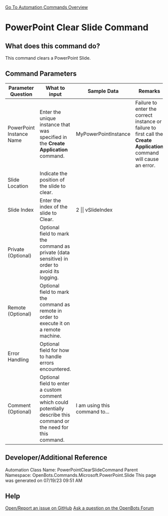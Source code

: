 <!--TITLE: PowerPoint Clear Slide Command -->
<!-- SUBTITLE: a command in the Microsoft Commands\PowerPoint\Slide group. -->
[Go To Automation Commands Overview](/automation-commands)


# PowerPoint Clear Slide Command


## What does this command do?
This command clears a PowerPoint Slide.


## Command Parameters
| Parameter Question   	| What to input  	|  Sample Data 	| Remarks  	|
| ---                    | ---               | ---           | ---       |
|PowerPoint Instance Name|Enter the unique instance that was specified in the **Create Application** command.|MyPowerPointInstance|Failure to enter the correct instance or failure to first call the **Create Application** command will cause an error.|
|Slide Location|Indicate the position of the slide to clear.|||
|Slide Index|Enter the index of the slide to Clear.|2 \|\| vSlideIndex||
|Private (Optional)|Optional field to mark the command as private (data sensitive) in order to avoid its logging.|||
|Remote (Optional)|Optional field to mark the command as remote in order to execute it on a remote machine.|||
|Error Handling|Optional field for how to handle errors encountered.|||
|Comment (Optional)|Optional field to enter a custom comment which could potentially describe this command or the need for this command.|I am using this command to...||


## Developer/Additional Reference
Automation Class Name: PowerPointClearSlideCommand
Parent Namespace: OpenBots.Commands.Microsoft.PowerPoint.Slide
This page was generated on 07/19/23 09:51 AM


## Help
[Open/Report an issue on GitHub](https://github.com/OpenBotsAI/OpenBots.Studio/issues/new)
[Ask a question on the OpenBots Forum](https://openbots.ai/forums/)
